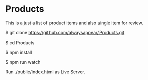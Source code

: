 # Products

This is a just a list of product items and also single item for review.

$ git clone https://github.com/alwaysappear/Products.git

$ cd Products

$ npm install

$ npm run watch


Run ./public/index.html as Live Server.
